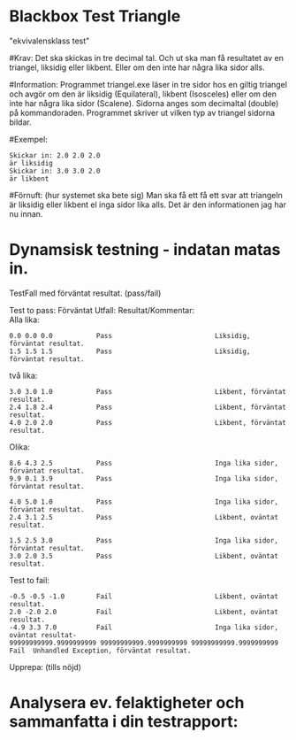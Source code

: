 Blackbox Test Triangle
===========================


"ekvivalensklass test"

#Krav:
Det ska skickas in tre decimal tal. Och ut ska man få resultatet av en triangel, liksidig eller likbent. Eller 
om den inte har några lika sidor alls.

#Information:
Programmet triangel.exe läser in tre sidor hos en giltig triangel och avgör om den är liksidig (Equilateral),
likbent (Isosceles) eller om den inte har några lika sidor (Scalene). Sidorna anges som decimaltal (double) på
kommandoraden. Programmet skriver ut vilken typ av triangel sidorna bildar. 

#Exempel:

    Skickar in: 2.0 2.0 2.0
    är liksidig
    Skickar in: 3.0 3.0 2.0
    är likbent

#Förnuft: (hur systemet ska bete sig)
Man ska få ett få ett svar att triangeln är liksidig eller likbent el inga sidor lika alls. Det är den 
informationen jag har nu innan.

Dynamsisk testning - indatan matas in.
===========================
TestFall med förväntat resultat. (pass/fail)

Test to pass:             Förväntat Utfall:            Resultat/Kommentar:                 
Alla lika:

    0.0 0.0 0.0           Pass                          Liksidig, förväntat resultat.
    1.5 1.5 1.5           Pass                          Liksidig, förväntat resultat.
    
två lika:

    3.0 3.0 1.0           Pass                          Likbent, förväntat resultat.
    2.4 1.8 2.4           Pass                          Likbent, förväntat resultat.
    4.0 2.0 2.0           Pass                          Likbent, förväntat resultat.
    
Olika:

    8.6 4.3 2.5           Pass                          Inga lika sidor, förväntat resultat.
    9.9 0.1 3.9           Pass                          Inga lika sidor, förväntat resultat.
    
    4.0 5.0 1.0           Pass                          Inga lika sidor, förväntat resultat.
    2.4 3.1 2.5           Pass                          Likbent, oväntat resultat.
    
    1.5 2.5 3.0           Pass                          Inga lika sidor, förväntat resultat.
    3.0 2.0 3.5           Pass                          Likbent, oväntat resultat.
    

Test to fail:

    -0.5 -0.5 -1.0        Fail                          Likbent, oväntat resultat.
    2.0 -2.0 2.0          Fail                          Likbent, oväntat resultat.
    -4.9 3.3 7.0          Fail                          Inga lika sidor, oväntat resultat-
    99999999999.9999999999 99999999999.9999999999 99999999999.9999999999     Fail  Unhandled Exception, förväntat resultat.  
    
Upprepa: (tills nöjd)

Analysera ev. felaktigheter och sammanfatta i din testrapport:
===========================

